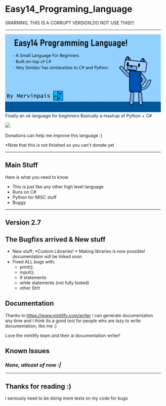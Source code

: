 # Easy14_Programing_language
(WARNING, THIS IS A CORRUPT VERSION,DO NOT USE THIS!!!
___

![Easy14 Repository Thumbnail](Images/repo%20github%20thumnail.png)
Finally an *ok* language for beginners
Basically a mashup of Python + C#

<img width="75" src="https://www.svgrepo.com/show/86407/donate.svg"></img>

Donations can help me improve this language :)

*Note that this is not finished so you can't donate yet
___

## Main Stuff

Here is what you need to know

* This is just like any other high level language
* Runs on C#
* Python for MISC stuff
* Buggy

___


## Version 2.7

## The Bugfixs arrived & New stuff

* New stuff;
	*Custom Libraries!
		* Making libraries is now possible! documentation will be linked soon
* Fixed ALL bugs with;
  * print();
  * input();
  * if statements
  * while statements (not fully tested)
  * other Sh!t

## Documentation

  Thanks to <https://www.mintlify.com/writer> i can generate documentation any time and i think its a good tool for people who are lazy to write documentation, like me :)

  Love the mintlify team and their ai documentation writer!

## Known Issues

### ***None, atleast of now :|***

___

## Thanks for reading :)

i seriously need to be doing more tests on my code for bugs
